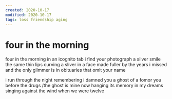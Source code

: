 ```yaml
---
created: 2020-10-17
modified: 2020-10-17
tags: loss friendship aging
---
```


# four in the morning

four in the morning
in an icognito tab
i find your photograph
a silver smile
the same thin lips curving a sliver
in a face made fuller
by the years i missed
and the only glimmer is in
obituaries
that omit your name

i run through the night
remembering i damned you
a ghost of a fomor you before the drugs
/the ghost is mine now
hanging its memory in my dreams
singing against the wind
when we were twelve


